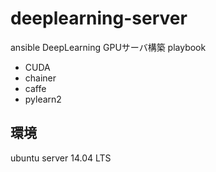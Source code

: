 # deeplearning-server
ansible DeepLearning GPUサーバ構築 playbook

- CUDA
- chainer
- caffe
- pylearn2

## 環境
ubuntu server 14.04 LTS
